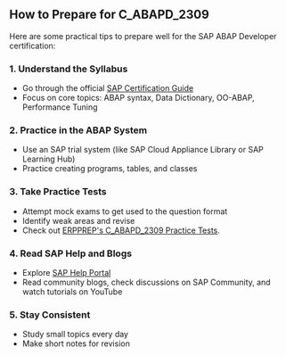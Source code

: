 ## How to Prepare for C_ABAPD_2309

Here are some practical tips to prepare well for the SAP ABAP Developer certification:

### 1. Understand the Syllabus
- Go through the official [SAP Certification Guide](https://learning.sap.com/certification)
- Focus on core topics: ABAP syntax, Data Dictionary, OO-ABAP, Performance Tuning

### 2. Practice in the ABAP System
- Use an SAP trial system (like SAP Cloud Appliance Library or SAP Learning Hub)
- Practice creating programs, tables, and classes

### 3. Take Practice Tests
- Attempt mock exams to get used to the question format
- Identify weak areas and revise
- Check out [ERPPREP's C_ABAPD_2309 Practice Tests](https://www.erpprep.com/sap-cloud-solutions/c-abapd-2309-sap-abap-cloud-back-end-developer).

### 4. Read SAP Help and Blogs
- Explore [SAP Help Portal](https://help.sap.com)
- Read community blogs, check discussions on SAP Community, and watch tutorials on YouTube

### 5. Stay Consistent
- Study small topics every day
- Make short notes for revision

